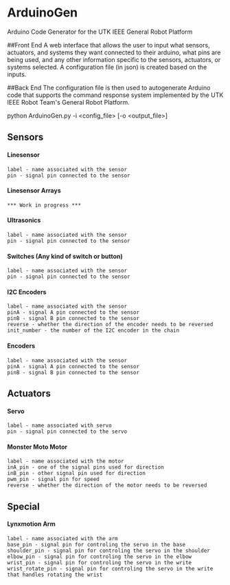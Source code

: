 # ArduinoGen
Arduino Code Generator for the UTK IEEE General Robot Platform


##Front End
A web interface that allows the user to input what sensors, actuators, and systems they want connected to their arduino, what pins are being used, and any other information specific to the sensors, actuators, or systems selected. A configuration file (in json) is created based on the inputs.

##Back End
The configuration file is then used to autogenerate Arduino code that supports the command response system implemented by the UTK IEEE Robot Team's General Robot Platform.

python ArduinoGen.py -i <config_file> [-o <output_file>]


## Sensors

#### Linesensor
	label - name associated with the sensor
	pin - signal pin connected to the sensor

#### Linesensor Arrays
	*** Work in progress ***

#### Ultrasonics
	label - name associated with the sensor
	pin - signal pin connected to the sensor

#### Switches (Any kind of switch or button)
	label - name associated with the sensor
	pin - signal pin connected to the sensor

#### I2C Encoders
	label - name associated with the sensor
	pinA - signal A pin connected to the sensor
	pinB - signal B pin connected to the sensor
	reverse - whether the direction of the encoder needs to be reversed
	init_number - the number of the I2C encoder in the chain

#### Encoders
	label - name associated with the sensor
	pinA - signal A pin connected to the sensor
	pinB - signal B pin connected to the sensor


## Actuators

#### Servo
	label - name associated with servo
	pin - signal pin connected to the servo

#### Monster Moto Motor
	label - name associated with the motor
	inA_pin - one of the signal pins used for direction
	inB_pin - other signal pin used for direction
	pwm_pin - signal pin for speed
	reverse - whether the direction of the motor needs to be reversed


## Special

#### Lynxmotion Arm
	label - name associated with the arm
	base_pin - signal pin for controling the servo in the base
	shoulder_pin - signal pin for controling the servo in the shoulder
	elbow_pin - signal pin for controling the servo in the elbow
	wrist_pin - signal pin for controling the servo in the write
	wrist_rotate_pin - signal pin for controling the servo in the write that handles rotating the wrist
